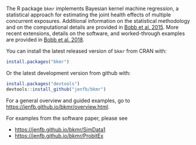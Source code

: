 The R package `bkmr` implements Bayesian kernel machine regression, a statistical approach for estimating the joint health effects of multiple concurrent exposures. Additional information on the statistical methodology and on the computational details are provided in [Bobb et al. 2015](https://academic.oup.com/biostatistics/article/16/3/493/269719). More recent extensions, details on the software, and worked-through examples are provided in [Bobb et al. 2018](https://ehjournal.biomedcentral.com/articles/10.1186/s12940-018-0413-y).

You can install the latest released version of `bkmr` from CRAN with:
```R
install.packages("bkmr")
```
Or the latest development version from github with:
```R
install.packages("devtools")
devtools::install_github("jenfb/bkmr")
```

For a general overview and guided examples, go to https://jenfb.github.io/bkmr/overview.html.

For examples from the software paper, please see

* https://jenfb.github.io/bkmr/SimData1
* https://jenfb.github.io/bkmr/ProbitEx